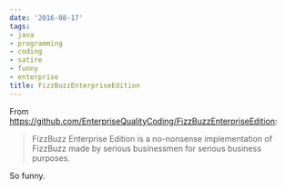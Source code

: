 ```yaml
---
date: '2016-08-17'
tags:
- java
- programming
- coding
- satire
- funny
- enterprise
title: FizzBuzzEnterpriseEdition
---
```


From https://github.com/EnterpriseQualityCoding/FizzBuzzEnterpriseEdition:

>FizzBuzz Enterprise Edition is a no-nonsense implementation of FizzBuzz made by serious businessmen for serious business purposes.

So funny.
